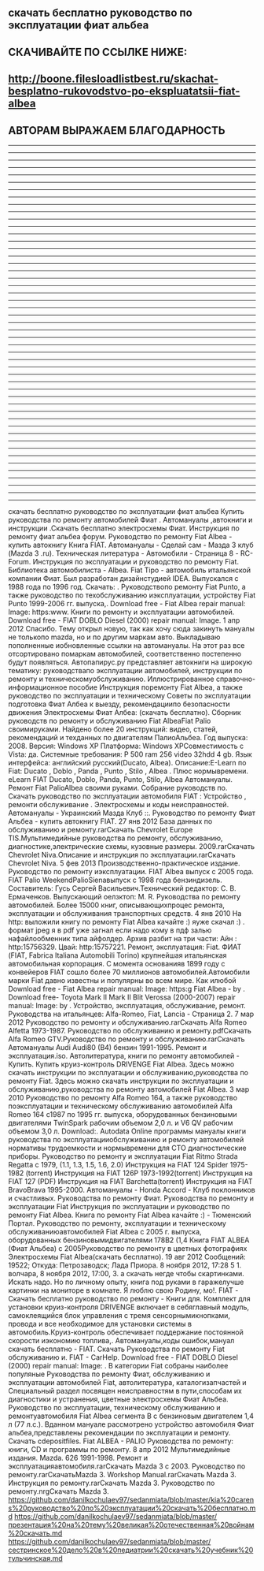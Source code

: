 скачать бесплатно руководство по эксплуатации фиат альбеа
--------------------------------------------------
СКАЧИВАЙТЕ ПО ССЫЛКЕ НИЖЕ:
--------------------------------------------------
http://boone.filesloadlistbest.ru/skachat-besplatno-rukovodstvo-po-ekspluatatsii-fiat-albea
--------------------------------------------------
АВТОРАМ ВЫРАЖАЕМ БЛАГОДАРНОСТЬ
--------------------------------------------------
--------------------------------------------------
--------------------------------------------------
--------------------------------------------------
--------------------------------------------------
--------------------------------------------------
--------------------------------------------------
--------------------------------------------------
--------------------------------------------------
--------------------------------------------------
--------------------------------------------------
--------------------------------------------------
--------------------------------------------------
--------------------------------------------------
--------------------------------------------------
--------------------------------------------------
--------------------------------------------------
--------------------------------------------------
--------------------------------------------------
--------------------------------------------------
--------------------------------------------------
--------------------------------------------------
--------------------------------------------------
--------------------------------------------------
--------------------------------------------------
--------------------------------------------------
--------------------------------------------------
--------------------------------------------------
--------------------------------------------------
--------------------------------------------------
--------------------------------------------------
--------------------------------------------------
--------------------------------------------------
--------------------------------------------------
--------------------------------------------------
--------------------------------------------------
--------------------------------------------------
--------------------------------------------------
--------------------------------------------------
--------------------------------------------------
--------------------------------------------------
--------------------------------------------------
--------------------------------------------------
--------------------------------------------------
--------------------------------------------------
--------------------------------------------------
--------------------------------------------------
--------------------------------------------------
--------------------------------------------------
--------------------------------------------------
скачать бесплатно руководство по эксплуатации фиат альбеа Купить руководства по ремонту автомобилей Фиат . Автомануалы ,автокниги и инструкции .Скачать бесплатно электросхемы Фиат. Инструкция по ремонту фиат альбеа  форум. Руководство по ремонту Fiat Albea - купить автокнигу Книга FIAT. Автомануалы - Сделай сам - Мазда 3 клуб (Mazda 3 .ru). Техническая литература - Автомобили - Страница 8 - RC-Forum. Инструкция по эксплуатации и руководство по ремонту Fiat. Библиотека автомобилиста - Albea. Fiat Tipo - автомобиль итальянской компании Фиат. Был разработан дизайнстудией IDEA. Выпускался с 1988 года по 1996 год. Скачать: . Руководствопо ремонту Fiat Punto, а также руководство по техобслуживанию иэксплуатации, устройству Fiat Punto 1999-2006 гг. выпуска,. Download free - Fiat Albea repair manual: Image: https:www. Книги по ремонту и эксплуатации автомобилей. Download free - FIAT DOBLO Diesel (2000) repair manual: Image. 1 апр 2012  Спасибо. Тему открыл новую, так как хочу сюда закинуть мануалы не толькопо mazda, но и по другим маркам авто. Выкладываю пополненные иобновленные ссылки на автомануалы. На этот раз все отсортировано помаркам автомобилей, соответственно постепенно будут появляться. Автопапирус.ру представляет автокниги на широкую тематику: руководствапо эксплуатации автомобилей, инструкции по ремонту и техническомуобслуживанию.
Иллюстрированное справочно-информационное пособие Инструкция поремонту Fiat Albea, а также руководство по эксплуатации и техническому Советы по эксплуатации  подготовка Фиат Албеа к выезду, рекомендациипо безопасности движения  Электросхемы Фиат Албеа: (скачать бесплатно). Сборник руководств по ремонту и обслуживанию Fiat AlbeaFiat Palio своимируками. Найдено более 20 инструкций: видео, статей, рекомендаций и техданных по двигателям ПалиоАльбеа. Год выпуска: 2008. Версия: Windows XP Платформа: Windows XPСовместимость с Vista: да. Системные требования: P 500 ram 256 video 32hdd 4 gb. Язык интерфейса: английский  русский(Ducato, Albea). Описание:E-Learn по Fiat: Ducato , Doblo , Panda , Punto , Stilo , Albea . Плюс нормывремени. eLearn FIAT Ducato, Doblo, Panda, Punto, Stilo, Albea  Автомануалы. Ремонт Fiat PalioAlbea своими руками. Собрание руководств по. Скачать руководство по эксплуатации автомобиля FIAT : Устройство , ремонти обслуживание . Электросхемы и коды неисправностей. Автомануалы - Украинский Мазда Клуб ::. Руководство по ремонту Фиат Альбеа - купить автокнигу FIAT. 27 янв 2012  База данных по обслуживанию и ремонту.rarСкачать Chevrolet Europe TIS.Мультимедийные руководства по ремонту, обслуживанию, диагностике,электрические схемы, кузовные размеры. 2009.rarСкачать Chevrolet Niva.Описание и инструкция по эксплуатации.rarСкачать Chevrolet Niva. 5 фев 2013  Производственно-практическое издание. Руководство по ремонту иэксплуатации. FIAT Albea выпуск с 2005 года. FIAT Palio WeekendPalioSienaвыпуск с 1998 года бензиндизель. Составитель: Гусь Сергей Васильевич.Технический редактор: С. В. Ермаченков. Выпускающий оелзктоп: М. R. Руководства по ремонту автомобилей. Более 15000 книг, описывающихпроцес ремонта, эксплуатации и обслуживания транспортных средств. 4 янв 2010  На http: выложили книгу по ремонту Fiat Albea качайте :) яуже скачал :) . формат jpeg я в pdf уже загнал если надо кому в пдф залью нафайлообменник типа айфолдер. Архив разбит на три части: Айн : http:15756329. Цвай: http:15757221. Ремонт, эксплуатация: Fiat. ФИАТ (FIAT, Fabrica Italiana Automobili Torino) крупнейшая итальянская автомобильная корпорация. С момента основанияв 1899 году с конвейеров FIAT сошло более 70 миллионов автомобилей.Автомобили марки Fiat давно известны и популярны во всем мире. Как илюбой
Download free - Fiat Albea repair manual: Image: https:g Fiat Albea - by .  Download free- Toyota Mark II  Mark II Blit  Verossa (2000-2007) repair manual: Image: by . Устройство, эксплуатация, обслуживание, ремонт. Руководства на итальянцев: Alfa-Romeo, Fiat, Lancia - Страница 2. 7 мар 2012  Руководство по ремонту и обслуживанию.rarСкачать Alfa Romeo Alfetta 1973-1987. Руководство по обслуживанию и ремонту.pdfСкачать Alfa Romeo GTV.Руководство по ремонту и обслуживанию.rarСкачать Автомануалы Audi Audi80 (B4) бензин 1991-1995. Ремонт и эксплуатация.iso. Автолитература, книги по ремонту автомобилей - Купить. Купить круиз-контроль DRIVENGE Fiat Albea. Здесь можно скачать инструкции по эксплуатации и обслуживанию,руководства по ремонту Fiat. Здесь можно скачать инструкции по эксплуатации и обслуживанию,руководства по ремонту автомобилей Fiat Albea. 3 мар 2010  Руководство по ремонту Alfa Romeo 164, а также руководство поэксплуатации и техническому обслуживанию автомобилей Alfa Romeo 164 с1987 по 1995 гг. выпуска, оборудованных бензиновыми двигателями TwinSpark рабочим объемом 2,0 л. и V6  QV рабочим объемом 3,0 л. Download:. Autodata Online программы мануалы книги руководства по эксплуатацииобслуживанию и ремонту автомобилей нормативы трудоемкости и нормывремени для СТО диагностические приборы. Руководство по ремонту и эксплуатации Fiat Ritmo  Strada  Regatta с 1979, (1.1, 1.3, 1.5, 1.6, 2.0)  Инструкция на FIAT 124 Spider 1975-1982 (torrent) Инструкция на FIAT 126P 1973-1992(torrent)  Инструкция на FIAT 127 (PDF) Инструкция на FIAT Barchetta(torrent)  Инструкция на FIAT BravoBrava 1995-2000. Автомануалы - Honda Accord - Клуб поклонников и счастливых. Руководства по ремонту Фиат. Руководства по ремонту и эксплуатации Fiat
Инструкция по эксплуатации и руководство по ремонту Fiat Albea. Книга по ремонту Fiat Albea качайте :) -  Тюменский Портал. Руководство по ремонту, эксплуатации и техническому обслуживаниюавтомобилей Fiat Albea с 2005 г. выпуска, оборудованных бензиновымидвигателями 178В2 (1,4  Книга FIAT ALBEA (Фиат Альбеа) с 2005Руководство по ремонту в цветных фотографиях  Электросхемы Fiat Albea(скачать бесплатно). 19 авг 2012  Сообщений: 19522; Откуда: Петрозаводск; Лада Приора. 8 ноября 2012, 17:28 5 1. волчара, 8 ноября 2012, 17:00, 3. а скачать негде чтобы скартинками. Искать надо. Но по личному опыту, книга под руками в гаражелучше картинки на мониторе в комнате. Я люблю свою Родину, мо!. FIAT - Скачать бесплатно руководство по ремонту - Книги для. Комплект для установки круиз-контроля DRIVENGE включает в себяглавный модуль, самоклеящийся блок управления с тремя сенсорнымикнопками, провода и все необходимое для установки системы в автомобиль.Круиз-контроль обеспечивает поддержание постоянной скорости иэкономию топлива,. Автомануалы,коды ошибок,мануал скачать бесплатно - FIAT. Скачать Руководства по ремонту Fiat обслуживанию и. FIAT - CarHelp. Download free - FIAT DOBLO Diesel (2000) repair manual: Image: . В категории Fiat собраны наиболее популяные Руководства по ремонту Фиат, обслуживанию и эксплуатации автомобилей Fiat, автолитература, каталогизапчастей и  Специальный раздел посвящен неисправностям в пути,способам их диагностики и устранения, цветные электросхемы Фиат Альбеа. Руководство по эксплуатации, техническому обслуживанию и ремонтуавтомобиля Fiat Albea сегмента В с бензиновым двигателем 1,4 л (77 л.с.). Вданном мануале рассмотрено устройство автомобиля Фиат альбеа,представлены рекомендации по эксплуатации и ремонту.  Скачать cdepositfiles. Fiat ALBEA - PALIO
Руководства по ремонту: книги, CD и программы по ремонту. 8 апр 2012  Мультимедийные издания. Mazda. 626 1991-1998. Ремонт и эксплуатацияавтомобиля.rarСкачать Mazda 3 с 2003. Руководство по ремонту.rarСкачатьMazda 3. Workshop Manual.rarСкачать Mazda 3. Инструкция по ремонту.rarСкачать Mazda 3. Руководство по ремонту.nrgСкачать Mazda 3.
https://github.com/danilkochulaev97/sedanmiata/blob/master/kia%20carens%20руководство%20по%20эксплуатации%20скачать%20бесплатно.md
https://github.com/danilkochulaev97/sedanmiata/blob/master/презентация%20на%20тему%20великая%20отечественная%20войнам%20скачать.md
https://github.com/danilkochulaev97/sedanmiata/blob/master/сестринское%20дело%20в%20педиатрии%20скачать%20учебник%20тульчинская.md